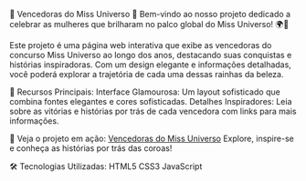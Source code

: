 🌟 Vencedoras do Miss Universo 🌟
Bem-vindo ao nosso projeto dedicado a celebrar as mulheres que brilharam no palco global do Miss Universo! 🌍👑

Este projeto é uma página web interativa que exibe as vencedoras do concurso Miss Universo ao longo dos anos, destacando suas conquistas e histórias inspiradoras. Com um design elegante e informações detalhadas, você poderá explorar a trajetória de cada uma dessas rainhas da beleza.

🚀 Recursos Principais:
Interface Glamourosa: Um layout sofisticado que combina fontes elegantes e cores sofisticadas.
Detalhes Inspiradores: Leia sobre as vitórias e histórias por trás de cada vencedora com links para mais informações.

🔗 Veja o projeto em ação: [Vencedoras do Miss Universo](https://antoniolopes4.github.io/vencedoras_do_miss_universo/)
Explore, inspire-se e conheça as histórias por trás das coroas!

🛠️ Tecnologias Utilizadas:
HTML5
CSS3
JavaScript
